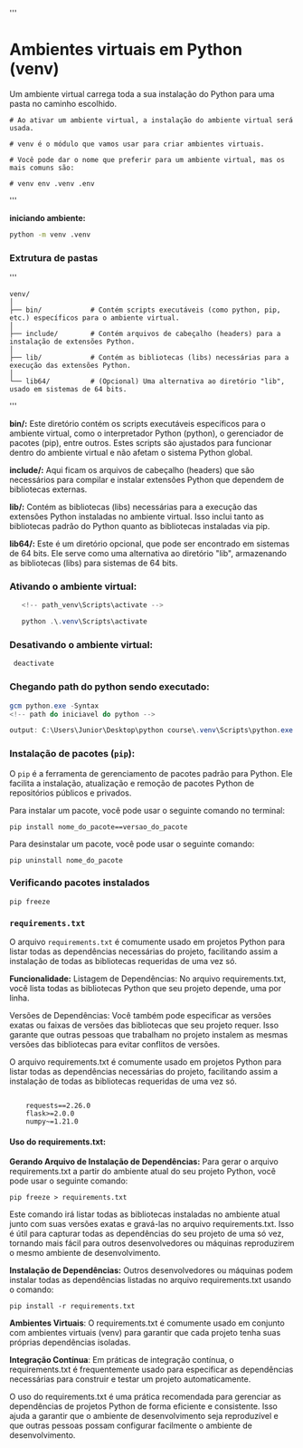 '''

# Ambientes virtuais em Python (venv)

Um ambiente virtual carrega toda a sua instalação do Python para uma pasta no caminho escolhido.

    # Ao ativar um ambiente virtual, a instalação do ambiente virtual será usada.

    # venv é o módulo que vamos usar para criar ambientes virtuais.

    # Você pode dar o nome que preferir para um ambiente virtual, mas os mais comuns são:

    # venv env .venv .env

'''

**iniciando ambiente:**

```cmd
python -m venv .venv
```

### Extrutura de pastas

'''

    venv/
    │
    ├── bin/            # Contém scripts executáveis (como python, pip, etc.) específicos para o ambiente virtual.
    │
    ├── include/        # Contém arquivos de cabeçalho (headers) para a instalação de extensões Python.
    │
    ├── lib/            # Contém as bibliotecas (libs) necessárias para a execução das extensões Python.
    │
    └── lib64/          # (Opcional) Uma alternativa ao diretório "lib", usado em sistemas de 64 bits.

'''

**bin/:** Este diretório contém os scripts executáveis específicos para o ambiente virtual, como o interpretador Python (python), o gerenciador de pacotes (pip), entre outros. Estes scripts são ajustados para funcionar dentro do ambiente virtual e não afetam o sistema Python global.

**include/:** Aqui ficam os arquivos de cabeçalho (headers) que são necessários para compilar e instalar extensões Python que dependem de bibliotecas externas.

**lib/:** Contém as bibliotecas (libs) necessárias para a execução das extensões Python instaladas no ambiente virtual. Isso inclui tanto as bibliotecas padrão do Python quanto as bibliotecas instaladas via pip.

**lib64/:** Este é um diretório opcional, que pode ser encontrado em sistemas de 64 bits. Ele serve como uma alternativa ao diretório "lib", armazenando as bibliotecas (libs) para sistemas de 64 bits.

### Ativando o ambiente virtual:

```powershell
   <!-- path_venv\Scripts\activate -->

   python .\.venv\Scripts\activate
```

### Desativando o ambiente virtual:

```powershell
 deactivate
```

### Chegando path do python sendo executado:

```powershell
gcm python.exe -Syntax
<!-- path do iniciavel do python -->

output: C:\Users\Junior\Desktop\python course\.venv\Scripts\python.exe

```

### Instalação de pacotes (`pip`):

O `pip` é a ferramenta de gerenciamento de pacotes padrão para Python. Ele facilita a instalação, atualização e remoção de pacotes Python de repositórios públicos e privados.

Para instalar um pacote, você pode usar o seguinte comando no terminal:

```shell
pip install nome_do_pacote==versao_do_pacote
```

Para desinstalar um pacote, você pode usar o seguinte comando:

```shell
pip uninstall nome_do_pacote
```

### Verificando pacotes instalados

```shell
pip freeze
```

### `requirements.txt`

O arquivo `requirements.txt` é comumente usado em projetos Python para listar todas as dependências necessárias do projeto, facilitando assim a instalação de todas as bibliotecas requeridas de uma vez só.

**Funcionalidade:**
Listagem de Dependências: No arquivo requirements.txt, você lista todas as bibliotecas Python que seu projeto depende, uma por linha.

Versões de Dependências: Você também pode especificar as versões exatas ou faixas de versões das bibliotecas que seu projeto requer. Isso garante que outras pessoas que trabalham no projeto instalem as mesmas versões das bibliotecas para evitar conflitos de versões.

O arquivo requirements.txt é comumente usado em projetos Python para listar todas as dependências necessárias do projeto, facilitando assim a instalação de todas as bibliotecas requeridas de uma vez só.

```shell 
    
    requests==2.26.0
    flask>=2.0.0
    numpy~=1.21.0
```
#### Uso do requirements.txt:

**Gerando Arquivo de Instalação de Dependências:** Para gerar o arquivo requirements.txt a partir do ambiente atual do seu projeto Python, você pode usar o seguinte comando:

```shell
pip freeze > requirements.txt
```
Este comando irá listar todas as bibliotecas instaladas no ambiente atual junto com suas versões exatas e gravá-las no arquivo requirements.txt. Isso é útil para capturar todas as dependências do seu projeto de uma só vez, tornando mais fácil para outros desenvolvedores ou máquinas reproduzirem o mesmo ambiente de desenvolvimento.

**Instalação de Dependências:** Outros desenvolvedores ou máquinas podem instalar todas as dependências listadas no arquivo requirements.txt usando o comando: 

```shell
pip install -r requirements.txt
```

**Ambientes Virtuais**: O requirements.txt é comumente usado em conjunto com ambientes virtuais (venv) para garantir que cada projeto tenha suas próprias dependências isoladas.

**Integração Contínua**: Em práticas de integração contínua, o requirements.txt é frequentemente usado para especificar as dependências necessárias para construir e testar um projeto automaticamente.

O uso do requirements.txt é uma prática recomendada para gerenciar as dependências de projetos Python de forma eficiente e consistente. Isso ajuda a garantir que o ambiente de desenvolvimento seja reproduzível e que outras pessoas possam configurar facilmente o ambiente de desenvolvimento.


